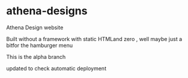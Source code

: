 # athena-designs

Athena Design website

Built without a framework with static HTMLand zero , well maybe just a bitfor the hamburger menu

This is the alpha branch

updated to check automatic deployment
